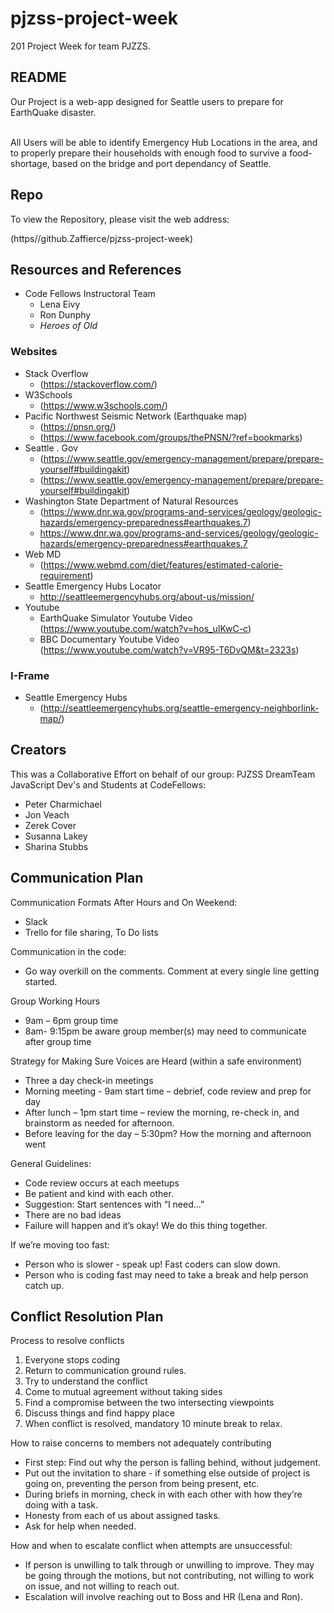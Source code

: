 # pjzss-project-week
201 Project Week for team PJZZS.  
## README

Our Project is a web-app designed for Seattle users to prepare for EarthQuake disaster.

<br>
All Users will be able to identify Emergency Hub Locations in the area, and to properly prepare their households with enough food to survive a food-shortage, based on the bridge and port dependancy of Seattle.


## Repo
To view the Repository, please visit the web address:<br>

(https//github.Zaffierce/pjzss-project-week)

## Resources and References

* Code Fellows Instructoral Team
    * Lena Eivy
    * Ron Dunphy
    * _Heroes of Old_

### Websites

* Stack Overflow
    * (https://stackoverflow.com/)
* W3Schools 
    * (https://www.w3schools.com/)
* Pacific Northwest Seismic Network (Earthquake map) 
    * (https://pnsn.org/)
    * (https://www.facebook.com/groups/thePNSN/?ref=bookmarks)
* Seattle . Gov
    * (https://www.seattle.gov/emergency-management/prepare/prepare-yourself#buildingakit)
    * (https://www.seattle.gov/emergency-management/prepare/prepare-yourself#buildingakit)
* Washington State Department of Natural Resources<br> 
    * (https://www.dnr.wa.gov/programs-and-services/geology/geologic-hazards/emergency-preparedness#earthquakes.7)
    * https://www.dnr.wa.gov/programs-and-services/geology/geologic-hazards/emergency-preparedness#earthquakes.7
* Web MD
    * (https://www.webmd.com/diet/features/estimated-calorie-requirement)
* Seattle Emergency Hubs Locator<br>
    * http://seattleemergencyhubs.org/about-us/mission/
* Youtube
    * EarthQuake Simulator Youtube Video<br> (https://www.youtube.com/watch?v=hos_uIKwC-c)
    * BBC Documentary Youtube Video<br> (https://www.youtube.com/watch?v=VR95-T6DvQM&t=2323s)

### I-Frame
* Seattle Emergency Hubs
    * (http://seattleemergencyhubs.org/seattle-emergency-neighborlink-map/)


## Creators
This was a Collaborative Effort on behalf of our group: PJZSS DreamTeam<br>
JavaScript Dev's and Students at CodeFellows:
<br>
* Peter Charmichael
* Jon Veach
* Zerek Cover
* Susanna Lakey
* Sharina Stubbs


## Communication Plan 

Communication Formats After Hours and On Weekend: 
* Slack  
* Trello for file sharing, To Do lists 

Communication in the code: 
* Go way overkill on the comments. Comment at every single line getting started.    

Group Working Hours 
* 9am – 6pm group time 
* 8am- 9:15pm be aware group member(s) may need to communicate after group time

Strategy for Making Sure Voices are Heard (within a safe environment) 
* Three a day check-in meetings
* Morning meeting - 9am start time – debrief, code review and prep for day  
* After lunch – 1pm start time – review the morning, re-check in, and brainstorm as needed for afternoon. 
* Before leaving for the day – 5:30pm? How the morning and afternoon went 

General Guidelines: 
* Code review occurs at each meetups 
* Be patient and kind with each other. 
* Suggestion: Start sentences with “I need...”  
* There are no bad ideas 
* Failure will happen and it’s okay! We do this thing together.  

If we’re moving too fast: 
* Person who is slower - speak up! Fast coders can slow down.  
* Person who is coding fast may need to take a break and help person catch up.  

## Conflict Resolution Plan
Process to resolve conflicts
1. Everyone stops coding 
2. Return to communication ground rules.  
3. Try to understand the conflict 
4. Come to mutual agreement without taking sides 
5. Find a compromise between the two intersecting viewpoints 
6. Discuss things and find happy place 
7. When conflict is resolved, mandatory 10 minute break to relax.  
 
 How to raise concerns to members not adequately contributing 

* First step: Find out why the person is falling behind, without judgement.  
* Put out the invitation to share - if something else outside of project is going on, preventing the person from being present, etc.  
* During briefs in morning, check in with each other with how they’re doing with a task. 
* Honesty from each of us about assigned tasks.  
* Ask for help when needed.  
 

How and when to escalate conflict when attempts are unsuccessful: 
* If person is unwilling to talk through or unwilling to improve. They may be going through the motions, but not contributing, not willing to work on issue, and not willing to reach out.  
* Escalation will involve reaching out to Boss and HR (Lena and Ron).  